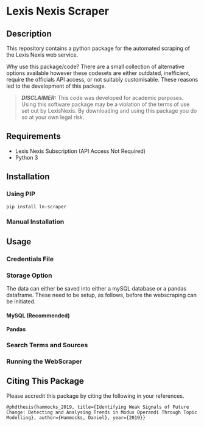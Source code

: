 # Lexis Nexis Scraper


## Description

This repository contains a python package for the automated scraping of the Lexis Nexis web service. 

Why use this package/code? There are a small collection of alternative options available however these codesets are either outdated, inefficient, require the officials API access, or not suitably customisable. These reasons led to the development of this package.  


> **_DISCLAIMER:_** This code was developed for academic purposes. Using this software package may be a violation of the terms of use set out by LexisNexis. By downloading and using this package you do so at your own legal risk.

## Requirements

- Lexis Nexis Subscription (API Access Not Required)
- Python 3

## Installation

### Using PIP

``` pip install ln-scraper ```

### Manual Installation

## Usage

### Credentials File

### Storage Option

The data can either be saved into either a mySQL database or a pandas dataframe. These need to be setup, as follows, before the webscraping can be initiated. 

#### MySQL (Recommended)


#### Pandas

### Search Terms and Sources

### Running the WebScraper


## Citing This Package
Please accredit this package by citing the following in your references. 

```
@phdthesis{hammocks_2019, title={Identifying Weak Signals of Future Change: Detecting and Analysing Trends in Modus Operandi Through Topic Modelling}, author={Hammocks, Daniel}, year={2019}}
```

